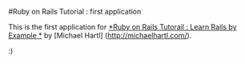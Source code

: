 #Ruby on Rails Tutorial : first application

This is the first application for
[*Ruby on Rails Tutorail : Learn Rails by Example *](http://railstutorial/org/)
by [Michael Hartl] (http://michaelhartl.com/).

:)
